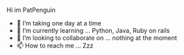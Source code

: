  Hi im PatPenguin
- 👀 I’m taking one day at a time 
- 🌱 I’m currently learning ... Python, Java, Ruby on rails 
- 💞️ I’m looking to collaborate on ... nothing at the moment 
- 📫 How to reach me ... Zzz

<!---
PatPenquin/PatPenquin is a ✨ special ✨ repository because its `README.md` (this file) appears on your GitHub profile.
You can click the Preview link to take a look at your changes.
--->
